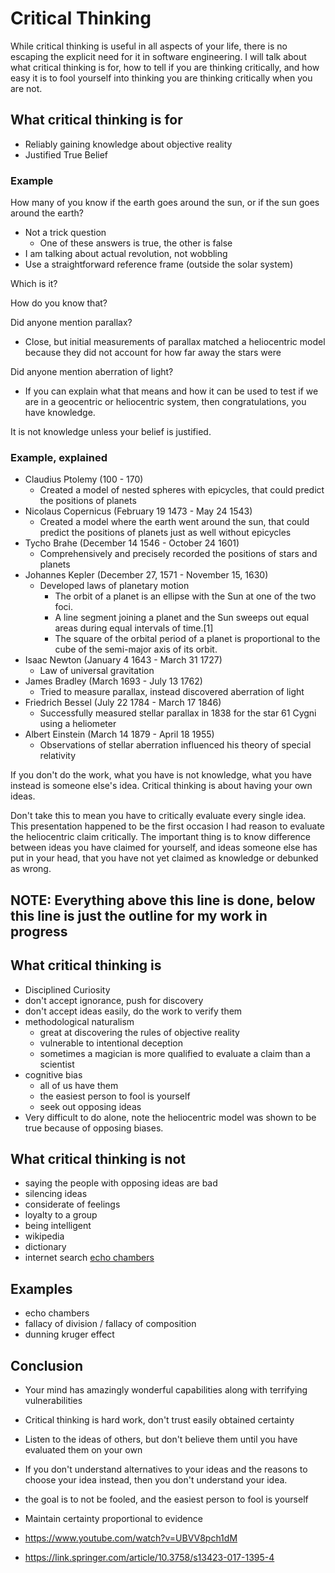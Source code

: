 # Critical Thinking

While critical thinking is useful in all aspects of your life, there is no escaping the explicit need for it in software engineering.
I will talk about what critical thinking is for, how to tell if you are thinking critically, and how easy it is to fool yourself into thinking you are thinking critically when you are not. 

## What critical thinking is for
- Reliably gaining knowledge about objective reality
- Justified True Belief

### Example
How many of you know if the earth goes around the sun, or if the sun goes around the earth?
- Not a trick question
    - One of these answers is true, the other is false
- I am talking about actual revolution, not wobbling
- Use a straightforward reference frame (outside the solar system)

Which is it?

How do you know that?

Did anyone mention parallax?
- Close, but initial measurements of parallax matched a heliocentric model because they did not account for how far away the stars were

Did anyone mention aberration of light?
- If you can explain what that means and how it can be used to test if we are in a geocentric or heliocentric system, then congratulations, you have knowledge.

It is not knowledge unless your belief is justified.

### Example, explained
- Claudius Ptolemy (100 - 170)
    - Created a model of nested spheres with epicycles, that could predict the positions of planets
- Nicolaus Copernicus (February 19 1473 - May 24 1543)
    - Created a model where the earth went around the sun, that could predict the positions of planets just as well without epicycles
- Tycho Brahe (December 14 1546 - October 24 1601)
    - Comprehensively and precisely recorded the positions of stars and planets
- Johannes Kepler (December 27, 1571 - November 15, 1630)
    - Developed laws of planetary motion
        - The orbit of a planet is an ellipse with the Sun at one of the two foci.
        - A line segment joining a planet and the Sun sweeps out equal areas during equal intervals of time.[1]
        - The square of the orbital period of a planet is proportional to the cube of the semi-major axis of its orbit.
- Isaac Newton (January 4 1643 - March 31 1727)
    - Law of universal gravitation
- James Bradley (March 1693 - July 13 1762)
    - Tried to measure parallax, instead discovered aberration of light
- Friedrich Bessel (July 22 1784 - March 17 1846)    
    - Successfully measured stellar parallax in 1838 for the star 61 Cygni using a heliometer
- Albert Einstein (March 14 1879 - April 18 1955)
    - Observations of stellar aberration influenced his theory of special relativity

If you don't do the work, what you have is not knowledge, what you have instead is someone else's idea.
Critical thinking is about having your own ideas.

Don't take this to mean you have to critically evaluate every single idea.
This presentation happened to be the first occasion I had reason to evaluate the heliocentric claim critically.
The important thing is to know difference between ideas you have claimed for yourself, and ideas someone else has put in your head, that you have not yet claimed as knowledge or debunked as wrong.  

## NOTE: Everything above this line is done, below this line is just the outline for my work in progress

## What critical thinking is
- Disciplined Curiosity
- don't accept ignorance, push for discovery
- don't accept ideas easily, do the work to verify them
- methodological naturalism
    - great at discovering the rules of objective reality
    - vulnerable to intentional deception
    - sometimes a magician is more qualified to evaluate a claim than a scientist
- cognitive bias
    - all of us have them
    - the easiest person to fool is yourself
    - seek out opposing ideas
- Very difficult to do alone, note the heliocentric model was shown to be true because of opposing biases.

## What critical thinking is not

- saying the people with opposing ideas are bad
- silencing ideas
- considerate of feelings
- loyalty to a group
- being intelligent
- wikipedia
- dictionary
- internet search
[echo chambers](echo-chambers.jpg)

## Examples
- echo chambers
- fallacy of division / fallacy of composition
- dunning kruger effect


## Conclusion
- Your mind has amazingly wonderful capabilities along with terrifying vulnerabilities
- Critical thinking is hard work, don't trust easily obtained certainty
- Listen to the ideas of others, but don't believe them until you have evaluated them on your own
- If you don't understand alternatives to your ideas and the reasons to choose your idea instead, then you don't understand your idea. 
- the goal is to not be fooled, and the easiest person to fool is yourself
- Maintain certainty proportional to evidence


- https://www.youtube.com/watch?v=UBVV8pch1dM
- https://link.springer.com/article/10.3758/s13423-017-1395-4
